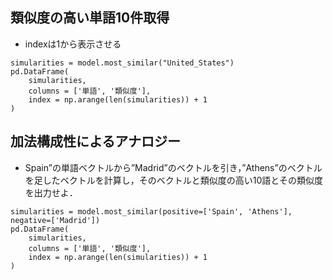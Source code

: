 ## 類似度の高い単語10件取得
- indexは1から表示させる
```
simularities = model.most_similar("United_States")
pd.DataFrame(
    simularities,
    columns = ['単語', '類似度'],
    index = np.arange(len(simularities)) + 1
)
```
## 加法構成性によるアナロジー
- Spain”の単語ベクトルから”Madrid”のベクトルを引き，”Athens”のベクトルを足したベクトルを計算し，そのベクトルと類似度の高い10語とその類似度を出力せよ．
```
simularities = model.most_similar(positive=['Spain', 'Athens'], negative=['Madrid'])
pd.DataFrame(
    simularities,
    columns = ['単語', '類似度'],
    index = np.arange(len(simularities)) + 1
)
```
